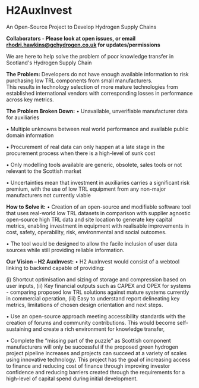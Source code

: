 # H2AuxInvest
An Open-Source Project to Develop Hydrogen Supply Chains

**Collaborators - Please look at open issues, or email rhodri.hawkins@gchydrogen.co.uk for updates/permissions**

We are here to help solve the problem of poor knowledge transfer in Scotland's Hydrogen Supply Chain

**The Problem:**
Developers do not have enough available information to risk purchasing low TRL components from small manufacturers.  
This results in technology selection of more mature technologies from established international vendors with corresponding losses in performance across key metrics.

**The Problem Broken Down:**
•	Unavailable, unverifiable manufacturer data for auxiliaries

•	Multiple unknowns between real world performance and available public domain information

•	Procurement of real data can only happen at a late stage in the procurement process when there is a high-level of sunk cost

•	Only modelling tools available are generic, obsolete, sales tools or not relevant to the Scottish market

•	Uncertainties mean that investment in auxiliaries carries a significant risk premium, with the use of low TRL equipment from any non-major manufacturers not currently viable

**How to Solve it:**
•	Creation of an open-source and modifiable software tool that uses real-world low TRL datasets in comparison with supplier agnostic open-source high TRL data 
and site location to generate key capital metrics, enabling investment in equipment with realisable improvements in cost, safety, operability, risk, environmental and social outcomes.

•	The tool would be designed to allow the facile inclusion of user data sources while still providing reliable information.

**Our Vision – H2 AuxInvest:**
•	H2 AuxInvest would consist of a webtool linking to backend capable of providing: 

(i) Shortcut optimisation and sizing of storage and compression based on user inputs, 
(ii) Key financial outputs such as CAPEX and OPEX for systems - comparing proposed low TRL solutions against mature systems currently in commercial operation, 
(iii) Easy to understand report delineating key metrics, limitations of chosen design orientation and next steps.

•	Use an open-source approach meeting accessibility standards with the creation of forums and community contributions. 
This would become self-sustaining and create a rich environment for knowledge transfer,

•	Complete the “missing part of the puzzle” as Scottish component manufacturers will only be successful if the proposed green hydrogen project pipeline increases 
and projects can succeed at a variety of scales using innovative technology.  This project has the goal of increasing access to finance and reducing cost of finance 
through improving investor confidence and reducing barriers created through the requirements for a high-level of capital spend during initial development.  

